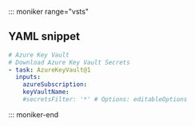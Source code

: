 ::: moniker range="vsts"

## YAML snippet

```YAML
# Azure Key Vault
# Download Azure Key Vault Secrets
- task: AzureKeyVault@1
  inputs:
    azureSubscription: 
    keyVaultName: 
    #secretsFilter: '*' # Options: editableOptions
```

::: moniker-end